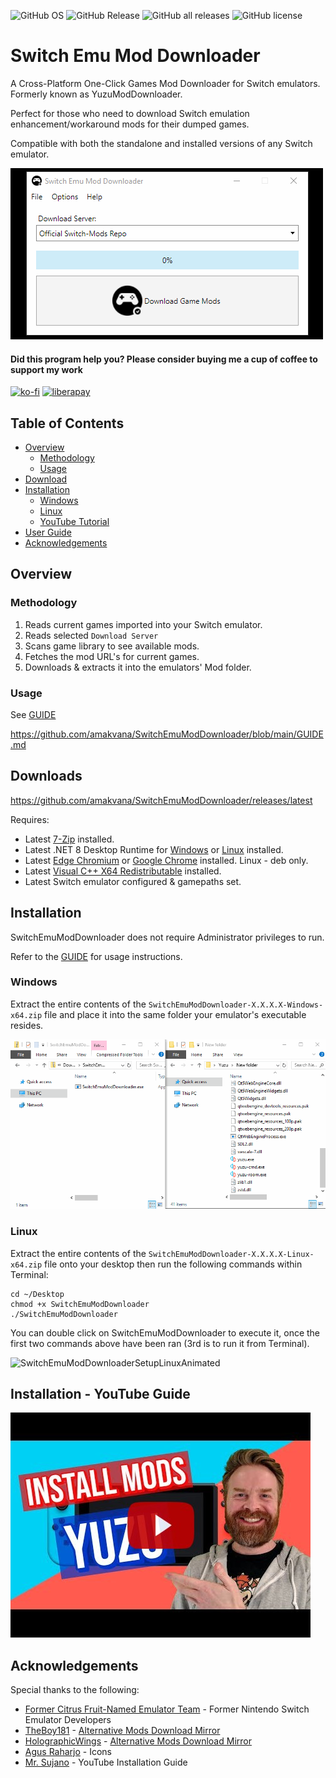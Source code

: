 ![GitHub OS](https://img.shields.io/static/v1?label=OS&message=WINDOWS%20|%20LINUX%20|%20STEAMOS&style=for-the-badge&color=brightgreen)
![GitHub Release](https://img.shields.io/github/v/release/amakvana/YuzuModDownloader?style=for-the-badge)
![GitHub all releases](https://img.shields.io/github/downloads/amakvana/YuzuModDownloader/total?style=for-the-badge)
![GitHub license](https://img.shields.io/github/license/amakvana/YuzuModDownloader?style=for-the-badge)

<!-- ![GitHub repo size](https://img.shields.io/github/repo-size/amakvana/YuzuModDownloader?style=for-the-badge) -->

# Switch Emu Mod Downloader

A Cross-Platform One-Click Games Mod Downloader for Switch emulators. Formerly known as YuzuModDownloader.

Perfect for those who need to download Switch emulation enhancement/workaround mods for their dumped games.

Compatible with both the standalone and installed versions of any Switch emulator.

![SwitchEmuModDownloaderAnimated](images/semd-1500.gif)

#### Did this program help you? Please consider buying me a cup of coffee to support my work

[![ko-fi](https://ko-fi.com/img/githubbutton_sm.svg)](https://ko-fi.com/amakvana)
[![liberapay](https://liberapay.com/assets/widgets/donate.svg)](https://liberapay.com/amakvana/donate)

## Table of Contents

- [Overview](#overview)
  - [Methodology](#methodology)
  - [Usage](#usage)
- [Download](#downloads)
- [Installation](#installation)
  - [Windows](#windows)
  - [Linux](#linux)
  - [YouTube Tutorial](#installation---youtube-guide)
- [User Guide](https://github.com/amakvana/SwitchEmuModDownloader/blob/main/GUIDE.md)
- [Acknowledgements](#acknowledgements)

## Overview

### Methodology

1. Reads current games imported into your Switch emulator.
2. Reads selected `Download Server`
3. Scans game library to see available mods.
4. Fetches the mod URL's for current games.
5. Downloads & extracts it into the emulators' Mod folder.

### Usage

See [GUIDE](https://github.com/amakvana/SwitchEmuModDownloader/blob/main/GUIDE.md)

https://github.com/amakvana/SwitchEmuModDownloader/blob/main/GUIDE.md

## Downloads

https://github.com/amakvana/SwitchEmuModDownloader/releases/latest

Requires:

- Latest [7-Zip](https://www.7-zip.org/a/7z2301-x64.msi) installed.
- Latest .NET 8 Desktop Runtime for [Windows](https://dotnet.microsoft.com/en-us/download/dotnet/thank-you/runtime-desktop-8.0.1-windows-x64-installer) or [Linux](https://learn.microsoft.com/en-gb/dotnet/core/install/linux?WT.mc_id=dotnet-35129-website) installed.
- Latest [Edge Chromium](https://www.microsoft.com/en-us/edge/download) or [Google Chrome](https://www.google.com/chrome/) installed. Linux - deb only.
- Latest [Visual C++ X64 Redistributable](https://aka.ms/vs/16/release/vc_redist.x64.exe) installed.
- Latest Switch emulator configured & gamepaths set.

## Installation

SwitchEmuModDownloader does not require Administrator privileges to run.

Refer to the [GUIDE](https://github.com/amakvana/SwitchEmuModDownloader/blob/main/GUIDE.md) for usage instructions.

### Windows

Extract the entire contents of the `SwitchEmuModDownloader-X.X.X.X-Windows-x64.zip` file and place it into the same folder your emulator's executable resides.

![SwitchEmuModDownloaderSetupWindowsAnimated](images/semd-setup-windows.gif)

### Linux

Extract the entire contents of the `SwitchEmuModDownloader-X.X.X.X-Linux-x64.zip` file onto your desktop then run the following commands within Terminal:

```
cd ~/Desktop
chmod +x SwitchEmuModDownloader
./SwitchEmuModDownloader
```

You can double click on SwitchEmuModDownloader to execute it, once the first two commands above have been ran (3rd is to run it from Terminal).

![SwitchEmuModDownloaderSetupLinuxAnimated](images/semd-setup-linux.gif)

## Installation - YouTube Guide

[![Watch the video](images/semd-youtube.jpg)](https://youtu.be/q_2ivWN07Kw)

## Acknowledgements

Special thanks to the following:

- [Former Citrus Fruit-Named Emulator Team](https://web.archive.org/web/20230303133913/https://yuzu-emu.org/) - Former Nintendo Switch Emulator Developers
- [TheBoy181](https://github.com/theboy181/) - [Alternative Mods Download Mirror](https://github.com/theboy181/switch-ptchtxt-mods)
- [HolographicWings](https://github.com/HolographicWings) - [Alternative Mods Download Mirror](https://github.com/HolographicWings/TOTK-Mods-collection)
- [Agus Raharjo](https://www.iconfinder.com/agusraharj) - Icons
- [Mr. Sujano](https://www.youtube.com/watch?v=q_2ivWN07Kw) - YouTube Installation Guide
